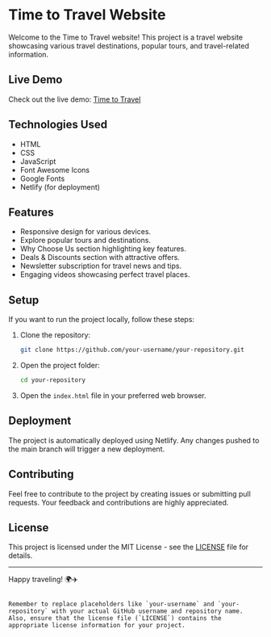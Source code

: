 
# Time to Travel Website

Welcome to the Time to Travel website! This project is a travel website showcasing various travel destinations, popular tours, and travel-related information.

## Live Demo

Check out the live demo: [Time to Travel](https://time1travel.netlify.app/)

## Technologies Used

- HTML
- CSS
- JavaScript
- Font Awesome Icons
- Google Fonts
- Netlify (for deployment)

## Features

- Responsive design for various devices.
- Explore popular tours and destinations.
- Why Choose Us section highlighting key features.
- Deals & Discounts section with attractive offers.
- Newsletter subscription for travel news and tips.
- Engaging videos showcasing perfect travel places.

## Setup

If you want to run the project locally, follow these steps:

1. Clone the repository:

   ```bash
   git clone https://github.com/your-username/your-repository.git
   ```

2. Open the project folder:

   ```bash
   cd your-repository
   ```

3. Open the `index.html` file in your preferred web browser.

## Deployment

The project is automatically deployed using Netlify. Any changes pushed to the main branch will trigger a new deployment.

## Contributing

Feel free to contribute to the project by creating issues or submitting pull requests. Your feedback and contributions are highly appreciated.

## License

This project is licensed under the MIT License - see the [LICENSE](LICENSE) file for details.

---

Happy traveling! 🌍✈️
```

Remember to replace placeholders like `your-username` and `your-repository` with your actual GitHub username and repository name. Also, ensure that the license file (`LICENSE`) contains the appropriate license information for your project.
